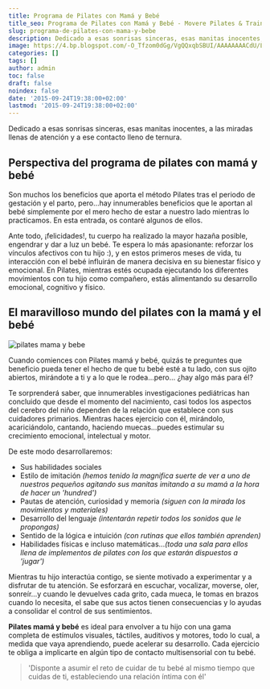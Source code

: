 ```yaml
---
title: Programa de Pilates con Mamá y Bebé
title_seo: Programa de Pilates con Mamá y Bebé - Movere Pilates & Training
slug: programa-de-pilates-con-mama-y-bebe
description: Dedicado a esas sonrisas sinceras, esas manitas inocentes, a las miradas llenas de atención y a ese contacto lleno de ternura. Perspect...
image: https://4.bp.blogspot.com/-O_Tfzom0dGg/VgQQxqbSBUI/AAAAAAAACdU/LXCUvQ9cd88/s684/1.jpg
categories: []
tags: []
author: admin
toc: false
draft: false
noindex: false
date: '2015-09-24T19:38:00+02:00'
lastmod: '2015-09-24T19:38:00+02:00'
---
```


Dedicado a esas sonrisas sinceras, esas manitas inocentes, a las miradas
llenas de atención y a ese contacto lleno de ternura.

## Perspectiva del programa de pilates con mamá y bebé

Son muchos los beneficios que aporta el método Pilates tras el periodo de
gestación y el parto, pero...hay innumerables beneficios que le aportan al
bebé simplemente por el mero hecho de estar a nuestro lado mientras lo
practicamos. En esta entrada, os contaré algunos de ellos.

Ante todo, ¡felicidades!, tu cuerpo ha realizado la mayor hazaña posible,
engendrar y dar a luz un bebé. Te espera lo más apasionante: reforzar los
vínculos afectivos con tu hijo :), y en estos primeros meses de vida, tu
interacción con el bebé influirán de manera decisiva en su bienestar físico
y emocional. En Pilates, mientras estés ocupada ejecutando los diferentes
movimientos con tu hijo como compañero, estás alimentando su desarrollo
emocional, cognitivo y físico.

## El maravilloso mundo del pilates con la mamá y el bebé

![pilates mama y
bebe](https://4.bp.blogspot.com/-z-1w78mqVOg/VgQQxr59dTI/AAAAAAAACdY/MKsjuEF6_s8/s684/2.jpg)

Cuando comiences con Pilates mamá y bebé, quizás te preguntes que beneficio
pueda tener el hecho de que tu bebé esté a tu lado, con sus ojito abiertos,
mirándote a ti y a lo que le rodea...pero... ¿hay algo más para él?

Te sorprenderá saber, que innumerables investigaciones pediátricas han
concluido que desde el momento del nacimiento, casi todos los aspectos del
cerebro del niño dependen de la relación que establece con sus cuidadores
primarios. Mientras haces ejercicio con él, mirándolo, acariciándolo,
cantando, haciendo muecas…puedes estimular su crecimiento emocional,
intelectual y motor.

De este modo desarrollaremos:

- Sus habilidades sociales
- Estilo de imitación _(hemos tenido la magnifica suerte de ver a uno de
nuestros pequeños agitando sus manitas imitando a su mamá a la hora de hacer
un 'hundred')_
- Pautas de atención, curiosidad y memoria _(siguen con la mirada los
movimientos y materiales)_
- Desarrollo del lenguaje _(intentarán repetir todos los sonidos que le
propongas)_
- Sentido de la lógica e intuición _(con rutinas que ellos también
aprenden)_
- Habilidades físicas e incluso matemáticas..._(toda una sala para ellos
llena de implementos de pilates con los que estarán dispuestos a 'jugar')_

Mientras tu hijo interactúa contigo, se siente motivado a experimentar y a
disfrutar de tu atención. Se esforzará en escuchar, vocalizar, moverse,
oler, sonreír…y cuando le devuelves cada grito, cada mueca, le tomas en
brazos cuando lo necesita, el sabe que sus actos tienen consecuencias y lo
ayudas a consolidar el control de sus sentimientos.

**Pilates mamá y bebé** es ideal para envolver a tu hijo con una gama
completa de estímulos visuales, táctiles, auditivos y motores, todo lo cual,
a medida que vaya aprendiendo, puede acelerar su desarrollo. Cada ejercicio
te obliga a implicarte en algún tipo de contacto multisensorial con tu bebé.

> 'Disponte a asumir el reto de cuidar de tu bebé al mismo tiempo que cuidas
de ti, estableciendo una relación íntima con él'
